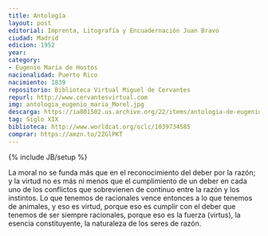 ```yaml
---
title: Antología
layout: post
editorial: Imprenta, Litografía y Encuadernación Juan Bravo
ciudad: Madrid
edicion: 1952
year:
category: 
- Eugenio María de Hostos
nacionalidad: Puerto Rico
nacimiento: 1839
repositorio: Biblioteca Virtual Miguel de Cervantes
repurl: http://www.cervantesvirtual.com
img: antologia_eugenio_maria_Morel.jpg
descarga: https://ia801502.us.archive.org/22/items/antologia-de-eugenio-maria-de-hostos/Antolog%C3%ADa%20de%20Eugenio%20Mar%C3%ADa%20de%20Hostos.pdf
tag: Siglo XIX
biblioteca: http://www.worldcat.org/oclc/1039734585
comprar: https://amzn.to/2ZGlPKT
---
```

{% include JB/setup %}

La moral no se funda más que en el reconocimiento del deber por la razón; y la virtud no es más ni menos que el cumplimiento de un deber en cada uno de los conflictos que sobrevienen de continuo entre la razón y los instintos. Lo que tenemos de racionales vence entonces a lo que tenemos de animales, y eso es virtud, porque eso es cumplir con el deber que tenemos de ser siempre racionales, porque eso es la fuerza (virtus), la esencia constituyente, la naturaleza de los seres de razón.
